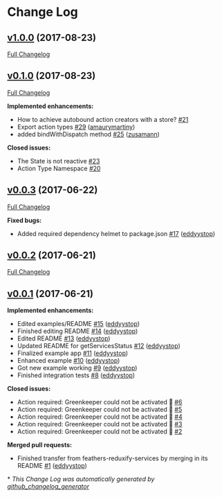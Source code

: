 # Change Log

## [v1.0.0](https://github.com/feathersjs/feathers-redux/tree/v1.0.0) (2017-08-23)
[Full Changelog](https://github.com/feathersjs/feathers-redux/compare/v0.1.0...v1.0.0)

## [v0.1.0](https://github.com/feathersjs/feathers-redux/tree/v0.1.0) (2017-08-23)
[Full Changelog](https://github.com/feathersjs/feathers-redux/compare/v0.0.3...v0.1.0)

**Implemented enhancements:**

- How to achieve autobound action creators with a store? [\#21](https://github.com/feathersjs/feathers-redux/issues/21)
- Export action types [\#29](https://github.com/feathersjs/feathers-redux/pull/29) ([amaurymartiny](https://github.com/amaurymartiny))
- added bindWithDispatch method [\#25](https://github.com/feathersjs/feathers-redux/pull/25) ([zusamann](https://github.com/zusamann))

**Closed issues:**

- The State is not reactive [\#23](https://github.com/feathersjs/feathers-redux/issues/23)
- Action Type Namespace [\#20](https://github.com/feathersjs/feathers-redux/issues/20)

## [v0.0.3](https://github.com/feathersjs/feathers-redux/tree/v0.0.3) (2017-06-22)
[Full Changelog](https://github.com/feathersjs/feathers-redux/compare/v0.0.2...v0.0.3)

**Fixed bugs:**

- Added required dependency helmet to package.json [\#17](https://github.com/feathersjs/feathers-redux/pull/17) ([eddyystop](https://github.com/eddyystop))

## [v0.0.2](https://github.com/feathersjs/feathers-redux/tree/v0.0.2) (2017-06-21)
[Full Changelog](https://github.com/feathersjs/feathers-redux/compare/v0.0.1...v0.0.2)

## [v0.0.1](https://github.com/feathersjs/feathers-redux/tree/v0.0.1) (2017-06-21)
**Implemented enhancements:**

- Edited examples/README [\#15](https://github.com/feathersjs/feathers-redux/pull/15) ([eddyystop](https://github.com/eddyystop))
- Finished editing README [\#14](https://github.com/feathersjs/feathers-redux/pull/14) ([eddyystop](https://github.com/eddyystop))
- Edited README [\#13](https://github.com/feathersjs/feathers-redux/pull/13) ([eddyystop](https://github.com/eddyystop))
- Updated README for getServicesStatus [\#12](https://github.com/feathersjs/feathers-redux/pull/12) ([eddyystop](https://github.com/eddyystop))
- Finalized example app [\#11](https://github.com/feathersjs/feathers-redux/pull/11) ([eddyystop](https://github.com/eddyystop))
- Enhanced example [\#10](https://github.com/feathersjs/feathers-redux/pull/10) ([eddyystop](https://github.com/eddyystop))
- Got new example working [\#9](https://github.com/feathersjs/feathers-redux/pull/9) ([eddyystop](https://github.com/eddyystop))
- Finished integration tests [\#8](https://github.com/feathersjs/feathers-redux/pull/8) ([eddyystop](https://github.com/eddyystop))

**Closed issues:**

- Action required: Greenkeeper could not be activated 🚨 [\#6](https://github.com/feathersjs/feathers-redux/issues/6)
- Action required: Greenkeeper could not be activated 🚨 [\#5](https://github.com/feathersjs/feathers-redux/issues/5)
- Action required: Greenkeeper could not be activated 🚨 [\#4](https://github.com/feathersjs/feathers-redux/issues/4)
- Action required: Greenkeeper could not be activated 🚨 [\#3](https://github.com/feathersjs/feathers-redux/issues/3)
- Action required: Greenkeeper could not be activated 🚨 [\#2](https://github.com/feathersjs/feathers-redux/issues/2)

**Merged pull requests:**

- Finished transfer from feathers-reduxify-services by merging in its README [\#1](https://github.com/feathersjs/feathers-redux/pull/1) ([eddyystop](https://github.com/eddyystop))



\* *This Change Log was automatically generated by [github_changelog_generator](https://github.com/skywinder/Github-Changelog-Generator)*